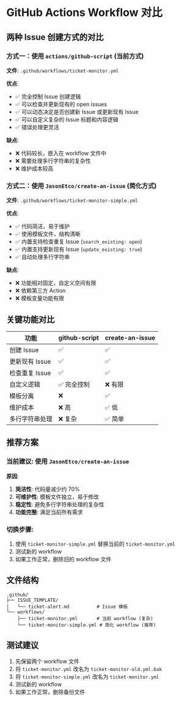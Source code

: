 # GitHub Actions Workflow 对比

## 两种 Issue 创建方式的对比

### 方式一：使用 `actions/github-script` (当前方式)
**文件**: `.github/workflows/ticket-monitor.yml`

**优点**:
- ✅ 完全控制 Issue 创建逻辑
- ✅ 可以检查并更新现有的 open issues
- ✅ 可以动态决定是否创建新 Issue 或更新现有 Issue
- ✅ 可以自定义复杂的 Issue 标题和内容逻辑
- ✅ 错误处理更灵活

**缺点**:
- ❌ 代码较长，嵌入在 workflow 文件中
- ❌ 需要处理多行字符串的复杂性
- ❌ 维护成本较高

### 方式二：使用 `JasonEtco/create-an-issue` (简化方式)
**文件**: `.github/workflows/ticket-monitor-simple.yml`

**优点**:
- ✅ 代码简洁，易于维护
- ✅ 使用模板文件，结构清晰
- ✅ 内置支持检查重复 Issue (`search_existing: open`)
- ✅ 内置支持更新现有 Issue (`update_existing: true`)
- ✅ 自动处理多行字符串

**缺点**:
- ❌ 功能相对固定，自定义空间有限
- ❌ 依赖第三方 Action
- ❌ 模板变量功能有限

## 关键功能对比

| 功能 | github-script | create-an-issue |
|------|---------------|-----------------|
| 创建 Issue | ✅ | ✅ |
| 更新现有 Issue | ✅ | ✅ |
| 检查重复 Issue | ✅ | ✅ |
| 自定义逻辑 | ✅ 完全控制 | ❌ 有限 |
| 模板分离 | ❌ | ✅ |
| 维护成本 | ❌ 高 | ✅ 低 |
| 多行字符串处理 | ❌ 复杂 | ✅ 简单 |

## 推荐方案

### 当前建议: 使用 `JasonEtco/create-an-issue`

**原因**:
1. **简洁性**: 代码量减少约 70%
2. **可维护性**: 模板文件独立，易于修改
3. **稳定性**: 避免多行字符串处理的复杂性
4. **功能完整**: 满足当前所有需求

### 切换步骤:
1. 使用 `ticket-monitor-simple.yml` 替换当前的 `ticket-monitor.yml`
2. 测试新的 workflow
3. 如果工作正常，删除旧的 workflow 文件

## 文件结构

```
.github/
├── ISSUE_TEMPLATE/
│   └── ticket-alert.md          # Issue 模板
└── workflows/
    ├── ticket-monitor.yml       # 当前 workflow (复杂)
    └── ticket-monitor-simple.yml # 简化 workflow (推荐)
```

## 测试建议

1. 先保留两个 workflow 文件
2. 将 `ticket-monitor.yml` 改名为 `ticket-monitor-old.yml.bak`
3. 将 `ticket-monitor-simple.yml` 改名为 `ticket-monitor.yml`
4. 测试新的 workflow
5. 如果工作正常，删除备份文件
